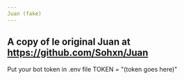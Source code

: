 ```yaml
---
Juan (fake)
---
```

A copy of le original Juan at https://github.com/Sohxn/Juan
---
Put your bot token in .env file
TOKEN = "(token goes here)"